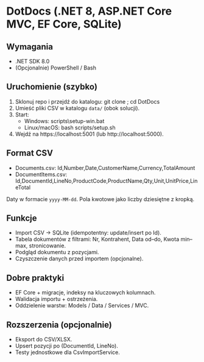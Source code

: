 # DotDocs (.NET 8, ASP.NET Core MVC, EF Core, SQLite)

## Wymagania

- .NET SDK 8.0
- (Opcjonalnie) PowerShell / Bash

## Uruchomienie (szybko)

1. Sklonuj repo i przejdź do katalogu:
   git clone <twoje-repo>; cd DotDocs
2. Umieść pliki CSV w katalogu `data/` (obok solucji).
3. Start:
   - Windows: scripts\setup-win.bat
   - Linux/macOS: bash scripts/setup.sh
4. Wejdź na https://localhost:5001 (lub http://localhost:5000).

## Format CSV

- Documents.csv: Id,Number,Date,CustomerName,Currency,TotalAmount
- DocumentItems.csv: Id,DocumentId,LineNo,ProductCode,ProductName,Qty,Unit,UnitPrice,LineTotal

Daty w formacie `yyyy-MM-dd`. Pola kwotowe jako liczby dziesiętne z kropką.

## Funkcje

- Import CSV → SQLite (idempotentny: update/insert po Id).
- Tabela dokumentów z filtrami: Nr, Kontrahent, Data od–do, Kwota min–max, stronicowanie.
- Podgląd dokumentu z pozycjami.
- Czyszczenie danych przed importem (opcjonalne).

## Dobre praktyki

- EF Core + migracje, indeksy na kluczowych kolumnach.
- Walidacja importu + ostrzeżenia.
- Oddzielenie warstw: Models / Data / Services / MVC.

## Rozszerzenia (opcjonalnie)

- Eksport do CSV/XLSX.
- Upsert pozycji po (DocumentId, LineNo).
- Testy jednostkowe dla CsvImportService.
